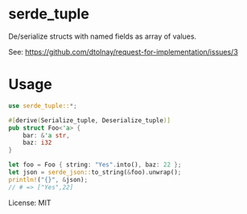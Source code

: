 # serde_tuple

De/serialize structs with named fields as array of values.

See: https://github.com/dtolnay/request-for-implementation/issues/3

# Usage

```rust
use serde_tuple::*;

#[derive(Serialize_tuple, Deserialize_tuple)]
pub struct Foo<'a> {
    bar: &'a str,
    baz: i32
}

let foo = Foo { string: "Yes".into(), baz: 22 };
let json = serde_json::to_string(&foo).unwrap();
println!("{}", &json);
// # => ["Yes",22]
```

License: MIT